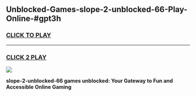 
## Unblocked-Games-slope-2-unblocked-66-Play-Online-#gpt3h
<h3>
<a href="https://premium.freeplayer.one?title=slope-2-unblocked-66&ref=27F">CLICK TO PLAY</a></h3>
<hr>

<h3>
<a href="https://premium.freeplayer.one?title=slope-2-unblocked-66&ref=27F">CLICK 2 PLAY</a>
  
</h3>

<a href="https://premium.freeplayer.one?title=slope-2-unblocked-66&ref=27F"><img src="https://clearcache.store/games.png"></a>


**slope-2-unblocked-66 games unblocked: Your Gateway to Fun and Accessible Online Gaming**
